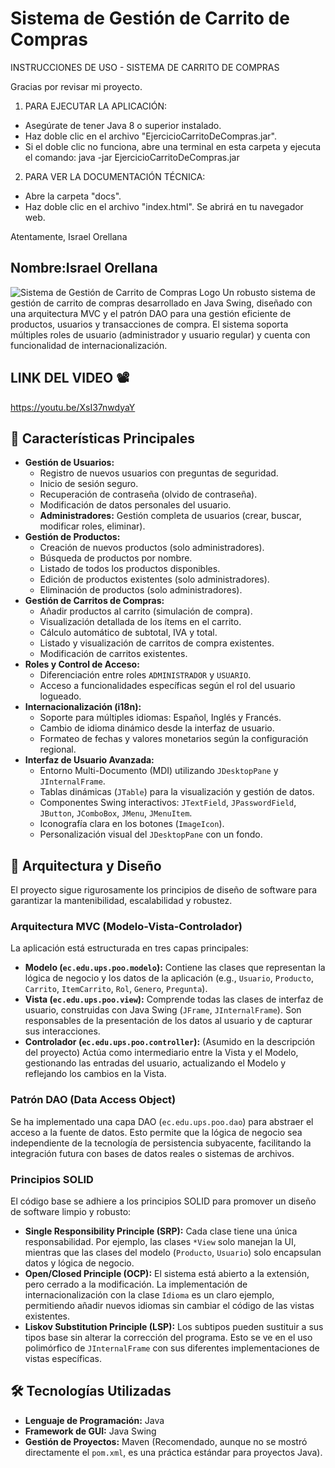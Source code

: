 # Sistema de Gestión de Carrito de Compras

INSTRUCCIONES DE USO - SISTEMA DE CARRITO DE COMPRAS

Gracias por revisar mi proyecto.

1. PARA EJECUTAR LA APLICACIÓN:
  - Asegúrate de tener Java 8 o superior instalado.
  - Haz doble clic en el archivo "EjercicioCarritoDeCompras.jar".
  - Si el doble clic no funciona, abre una terminal en esta carpeta y ejecuta el comando: java -jar EjercicioCarritoDeCompras.jar

2. PARA VER LA DOCUMENTACIÓN TÉCNICA:
  - Abre la carpeta "docs".
  - Haz doble clic en el archivo "index.html". Se abrirá en tu navegador web.

Atentamente,
Israel Orellana
## Nombre:Israel Orellana
![Sistema de Gestión de Carrito de Compras Logo](https://raw.githubusercontent.com/your-username/your-repo-name/main/docs/logo.png) Un robusto sistema de gestión de carrito de compras desarrollado en Java Swing, diseñado con una arquitectura MVC y el patrón DAO para una gestión eficiente de productos, usuarios y transacciones de compra. El sistema soporta múltiples roles de usuario (administrador y usuario regular) y cuenta con funcionalidad de internacionalización.
## LINK DEL VIDEO 📽️
https://youtu.be/XsI37nwdyaY

## 🚀 Características Principales

* **Gestión de Usuarios:**
    * Registro de nuevos usuarios con preguntas de seguridad.
    * Inicio de sesión seguro.
    * Recuperación de contraseña (olvido de contraseña).
    * Modificación de datos personales del usuario.
    * **Administradores:** Gestión completa de usuarios (crear, buscar, modificar roles, eliminar).
* **Gestión de Productos:**
    * Creación de nuevos productos (solo administradores).
    * Búsqueda de productos por nombre.
    * Listado de todos los productos disponibles.
    * Edición de productos existentes (solo administradores).
    * Eliminación de productos (solo administradores).
* **Gestión de Carritos de Compras:**
    * Añadir productos al carrito (simulación de compra).
    * Visualización detallada de los ítems en el carrito.
    * Cálculo automático de subtotal, IVA y total.
    * Listado y visualización de carritos de compra existentes.
    * Modificación de carritos existentes.
* **Roles y Control de Acceso:**
    * Diferenciación entre roles `ADMINISTRADOR` y `USUARIO`.
    * Acceso a funcionalidades específicas según el rol del usuario logueado.
* **Internacionalización (i18n):**
    * Soporte para múltiples idiomas: Español, Inglés y Francés.
    * Cambio de idioma dinámico desde la interfaz de usuario.
    * Formateo de fechas y valores monetarios según la configuración regional.
* **Interfaz de Usuario Avanzada:**
    * Entorno Multi-Documento (MDI) utilizando `JDesktopPane` y `JInternalFrame`.
    * Tablas dinámicas (`JTable`) para la visualización y gestión de datos.
    * Componentes Swing interactivos: `JTextField`, `JPasswordField`, `JButton`, `JComboBox`, `JMenu`, `JMenuItem`.
    * Iconografía clara en los botones (`ImageIcon`).
    * Personalización visual del `JDesktopPane` con un fondo.

## 🧱 Arquitectura y Diseño

El proyecto sigue rigurosamente los principios de diseño de software para garantizar la mantenibilidad, escalabilidad y robustez.

### Arquitectura MVC (Modelo-Vista-Controlador)

La aplicación está estructurada en tres capas principales:

* **Modelo (`ec.edu.ups.poo.modelo`):** Contiene las clases que representan la lógica de negocio y los datos de la aplicación (e.g., `Usuario`, `Producto`, `Carrito`, `ItemCarrito`, `Rol`, `Genero`, `Pregunta`).
* **Vista (`ec.edu.ups.poo.view`):** Comprende todas las clases de interfaz de usuario, construidas con Java Swing (`JFrame`, `JInternalFrame`). Son responsables de la presentación de los datos al usuario y de capturar sus interacciones.
* **Controlador (`ec.edu.ups.poo.controller`):** (Asumido en la descripción del proyecto) Actúa como intermediario entre la Vista y el Modelo, gestionando las entradas del usuario, actualizando el Modelo y reflejando los cambios en la Vista.

### Patrón DAO (Data Access Object)

Se ha implementado una capa DAO (`ec.edu.ups.poo.dao`) para abstraer el acceso a la fuente de datos. Esto permite que la lógica de negocio sea independiente de la tecnología de persistencia subyacente, facilitando la integración futura con bases de datos reales o sistemas de archivos.

### Principios SOLID

El código base se adhiere a los principios SOLID para promover un diseño de software limpio y robusto:

* **Single Responsibility Principle (SRP):** Cada clase tiene una única responsabilidad. Por ejemplo, las clases `*View` solo manejan la UI, mientras que las clases del modelo (`Producto`, `Usuario`) solo encapsulan datos y lógica de negocio.
* **Open/Closed Principle (OCP):** El sistema está abierto a la extensión, pero cerrado a la modificación. La implementación de internacionalización con la clase `Idioma` es un claro ejemplo, permitiendo añadir nuevos idiomas sin cambiar el código de las vistas existentes.
* **Liskov Substitution Principle (LSP):** Los subtipos pueden sustituir a sus tipos base sin alterar la corrección del programa. Esto se ve en el uso polimórfico de `JInternalFrame` con sus diferentes implementaciones de vistas específicas.

## 🛠️ Tecnologías Utilizadas

* **Lenguaje de Programación:** Java
* **Framework de GUI:** Java Swing
* **Gestión de Proyectos:** Maven (Recomendado, aunque no se mostró directamente el `pom.xml`, es una práctica estándar para proyectos Java).




